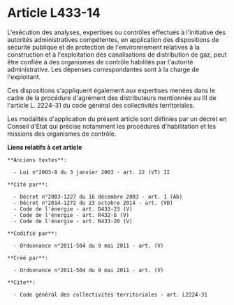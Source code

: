 # Article L433-14

L'exécution des analyses, expertises ou contrôles effectués à l'initiative des autorités administratives compétentes, en
application des dispositions de sécurité publique et de protection de l'environnement relatives à la construction et à
l'exploitation des canalisations de distribution de gaz, peut être confiée à des organismes de contrôle habilités par
l'autorité administrative. Les dépenses correspondantes sont à la charge de l'exploitant.

Ces dispositions s'appliquent également aux expertises menées dans le cadre de la procédure d'agrément des distributeurs
mentionnée au III de l'article L. 2224-31 du code général des collectivités territoriales.

Les modalités d'application du présent article sont définies par un décret en Conseil d'Etat qui précise notamment les
procédures d'habilitation et les missions des organismes de contrôle.

**Liens relatifs à cet article**

	**Anciens textes**:

	  - Loi n°2003-8 du 3 janvier 2003 - art. 22 (VT) II

	**Cité par**:

	  - Décret n°2003-1227 du 16 décembre 2003 - art. 1 (Ab)
	  - Décret n°2014-1272 du 23 octobre 2014 - art. (VD)
	  - Code de l'énergie - art. D433-23 (V)
	  - Code de l'énergie - art. R432-6 (V)
	  - Code de l'énergie - art. R433-20 (V)

	**Codifié par**:

	  - Ordonnance n°2011-504 du 9 mai 2011 - art. (V)

	**Créé par**:

	  - Ordonnance n°2011-504 du 9 mai 2011 - art. (V)

	**Cite**:

	  - Code général des collectivités territoriales - art. L2224-31
